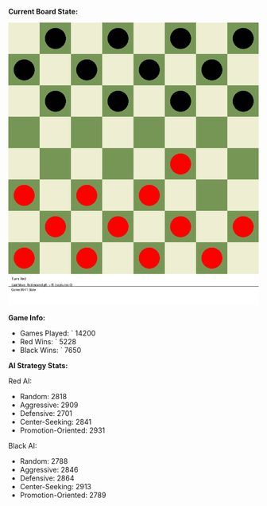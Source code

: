 
**Current Board State:**  
<!-- START_GIF -->
![Checkers Game](./checkers_game.gif)
<!-- END_GIF -->

**Game Info:**  
- Games Played: `<!-- GAMES_PLAYED --> 14200
- Red Wins: `<!-- RED_WINS --> 5228
- Black Wins: `<!-- BLACK_WINS --> 7650

<!-- AI_STATS -->
**AI Strategy Stats:**

Red AI:
- Random: 2818
- Aggressive: 2909
- Defensive: 2701
- Center-Seeking: 2841
- Promotion-Oriented: 2931

Black AI:
- Random: 2788
- Aggressive: 2846
- Defensive: 2864
- Center-Seeking: 2913
- Promotion-Oriented: 2789
